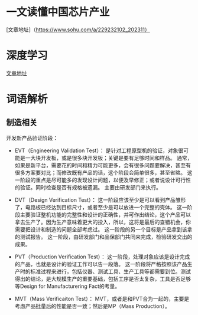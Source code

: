 # 一文读懂中国芯片产业  
[文章地址]（https://www.sohu.com/a/229232102_202311）


# 深度学习  
[文章地址](https://www.sohu.com/a/198602802_804770)




# 词语解析
## 制造相关
开发新产品验证阶段：

- EVT（Engineering Validation Test）：
  是针对工程原型机的验证，对象很可能是一大块开发板，或是很多块开发板；关键是要有足够时间和样品。
  通常，如果是新平台，需要花的时间和精力可能更多，会有很多问题要解决，甚至有很多方案要对比；而修改既有产品的话，这个阶段会简单很多，甚至省略。
  这一阶段的重点是尽可能多的发现设计问题，以便及早修正；或者说设计可行性的验证。同时检查是否有规格被遗漏。
  主要由研发部门来执行。

- DVT（Design Verification Test）：
  这一阶段应该至少是可以看到产品雏形了，电路板已经达到目标尺寸，或者至少是可以放进一个完整的壳体。
  这一阶段主要验证整机功能的完整性和设计的正确性，并可作出结论，这个产品可以拿去生产了。因为生产意味着更大的投入，所以，这将是最后的查错机会，你需要把设计和制造的问题全部考虑过。
  这一阶段的另一个目标是产品拿到该拿的测试报告。
  这一阶段，由研发部门和品保部门共同来完成，检验研发交出的成果。

- PVT（Production Verification Test）：
  这一阶段，处理对象应该是设计完成的产品，也就是设计的验证工作可以告一段落。
  这一阶段将严格按照该产品生产时的标准过程来进行，包括仪器、测试工具、生产工具等都需要到位。测试得出的结论，是大规模生产的重要基础，包括工序是否太复杂，工具是否足够等Design for Manufacturering Fact的考量。

- MVT（Mass Verificaiton Test）：
  MVT，或者是和PVT合为一起的，主要是考虑产品批量后的性能是否一致；然后是MP（Mass Production）。

